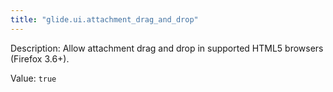```yaml
---
title: "glide.ui.attachment_drag_and_drop"
---
```


Description: Allow attachment drag and drop in supported HTML5 browsers (Firefox 3.6+).

Value: `true`